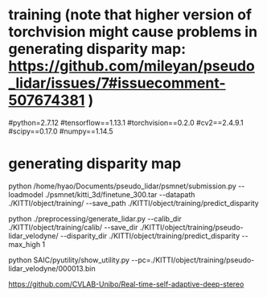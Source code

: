 # training (note that higher version of torchvision might cause problems in generating disparity map: https://github.com/mileyan/pseudo_lidar/issues/7#issuecomment-507674381 )
#python=2.7.12
#tensorflow==1.13.1
#torchvision==0.2.0
#cv2==2.4.9.1
#scipy==0.17.0
#numpy==1.14.5

# generating disparity map
python /home/hyao/Documents/pseudo_lidar/psmnet/submission.py  --loadmodel ./psmnet/kitti_3d/finetune_300.tar    --datapath ./KITTI/object/training/    --save_path ./KITTI/object/training/predict_disparity

python ./preprocessing/generate_lidar.py   --calib_dir ./KITTI/object/training/calib/  --save_dir ./KITTI/object/training/pseudo-lidar_velodyne/  --disparity_dir ./KITTI/object/training/predict_disparity --max_high 1

python SAIC/pyutility/show_utility.py  --pc=./KITTI/object/training/pseudo-lidar_velodyne/000013.bin


https://github.com/CVLAB-Unibo/Real-time-self-adaptive-deep-stereo